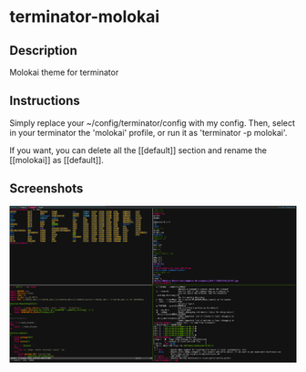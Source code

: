 terminator-molokai
==================

## Description

Molokai theme for terminator

## Instructions

Simply replace your ~/config/terminator/config with my config. Then, select in your terminator the 'molokai' profile, or run it as 'terminator -p molokai'.

If you want, you can delete all the [[default]] section and rename the [[molokai]] as [[default]].

## Screenshots

![img](screenshots/screenshot00.png)
